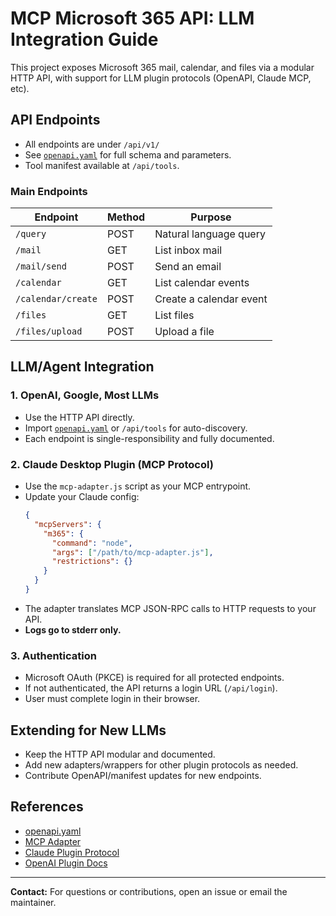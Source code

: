 # MCP Microsoft 365 API: LLM Integration Guide

This project exposes Microsoft 365 mail, calendar, and files via a modular HTTP API, with support for LLM plugin protocols (OpenAPI, Claude MCP, etc).

## API Endpoints

- All endpoints are under `/api/v1/`
- See [`openapi.yaml`](./openapi.yaml) for full schema and parameters.
- Tool manifest available at `/api/tools`.

### Main Endpoints
| Endpoint               | Method | Purpose                       |
|------------------------|--------|-------------------------------|
| `/query`               | POST   | Natural language query        |
| `/mail`                | GET    | List inbox mail               |
| `/mail/send`           | POST   | Send an email                 |
| `/calendar`            | GET    | List calendar events          |
| `/calendar/create`     | POST   | Create a calendar event       |
| `/files`               | GET    | List files                    |
| `/files/upload`        | POST   | Upload a file                 |

## LLM/Agent Integration

### 1. **OpenAI, Google, Most LLMs**
- Use the HTTP API directly.
- Import [`openapi.yaml`](./openapi.yaml) or `/api/tools` for auto-discovery.
- Each endpoint is single-responsibility and fully documented.

### 2. **Claude Desktop Plugin (MCP Protocol)**
- Use the `mcp-adapter.js` script as your MCP entrypoint.
- Update your Claude config:
  ```json
  {
    "mcpServers": {
      "m365": {
        "command": "node",
        "args": ["/path/to/mcp-adapter.js"],
        "restrictions": {}
      }
    }
  }
  ```
- The adapter translates MCP JSON-RPC calls to HTTP requests to your API.
- **Logs go to stderr only.**

### 3. **Authentication**
- Microsoft OAuth (PKCE) is required for all protected endpoints.
- If not authenticated, the API returns a login URL (`/api/login`).
- User must complete login in their browser.

## Extending for New LLMs
- Keep the HTTP API modular and documented.
- Add new adapters/wrappers for other plugin protocols as needed.
- Contribute OpenAPI/manifest updates for new endpoints.

## References
- [openapi.yaml](./openapi.yaml)
- [MCP Adapter](./mcp-adapter.js)
- [Claude Plugin Protocol](https://modelcontextprotocol.io/docs/tools/quickstart)
- [OpenAI Plugin Docs](https://platform.openai.com/docs/plugins)

---

**Contact:** For questions or contributions, open an issue or email the maintainer.
